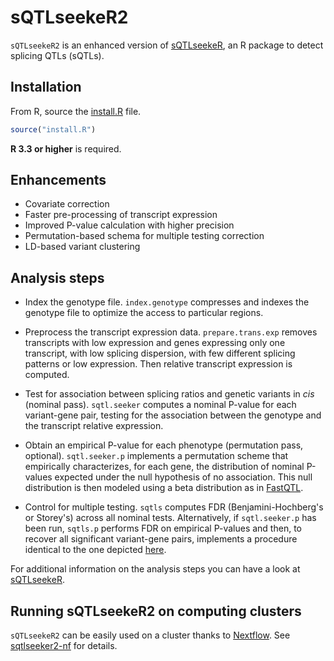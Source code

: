 # sQTLseekeR2

`sQTLseekeR2` is an enhanced version of [sQTLseekeR](https://github.com/guigolab/sQTLseekeR), an R package to detect splicing QTLs (sQTLs).

## Installation 

From R, source the [install.R](install.R) file.

```r
source("install.R")
```

**R 3.3 or higher** is required.

## Enhancements 

* Covariate correction
* Faster pre-processing of transcript expression
* Improved P-value calculation with higher precision
* Permutation-based schema for multiple testing correction 
* LD-based variant clustering 

## Analysis steps

* Index the genotype file. `index.genotype` compresses and indexes the genotype file to optimize the access to particular regions.

* Preprocess the transcript expression data. `prepare.trans.exp` removes transcripts with low expression and genes expressing only
one transcript, with low splicing dispersion, with few different splicing patterns or low expression.
Then relative transcript expression is computed.

* Test for association between splicing ratios and genetic variants in *cis* (nominal pass). `sqtl.seeker` computes a nominal P-value for
each variant-gene pair, testing for the association between the genotype and the transcript relative expression.

* Obtain an empirical P-value for each phenotype (permutation pass, optional). `sqtl.seeker.p` implements a permutation scheme that 
empirically characterizes, for each gene, the distribution of nominal P-values expected under the null hypothesis of no association. 
This null distribution is then modeled using a beta distribution as in [FastQTL](https://academic.oup.com/bioinformatics/article/32/10/1479/1742545).

* Control for multiple testing. `sqtls` computes FDR (Benjamini-Hochberg's or Storey's) across all nominal tests. 
Alternatively, if `sqtl.seeker.p` has been run, `sqtls.p` performs FDR on empirical P-values and then,
to recover all significant variant-gene pairs, implements a procedure identical to the one depicted [here](https://media.nature.com/original/nature-assets/nature/journal/v550/n7675/extref/nature24277-s1.pdf).

For additional information on the analysis steps you can have a look at [sQTLseekeR](https://github.com/guigolab/sQTLseekeR).

## Running sQTLseekeR2 on computing clusters

`sQTLseekeR2` can be easily used on a cluster thanks to [Nextflow](https://www.nextflow.io). See [sqtlseeker2-nf](https://github.com/guigolab/sqtlseeker2-nf) for details.

